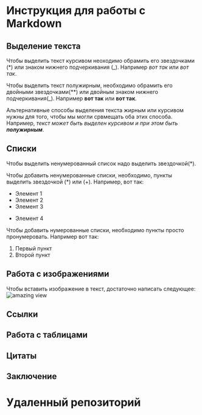 # Инструкция для работы с Markdown

## Выделение текста

Чтобы выделить текст курсивом неоходимо обрамить его звездочками (*) или знаком нижнего подчеркивания (_). Например *вот так* или _вот так_.

Чтобы выделить текст полужирным, необходимо обрамить его двойными звездочками(**) или двойным знаком нижнего подчеркивания(_). Например **вот так** или __вот так__.

Альтернативные способы выделения текста жирным или курсивом нужны для того, чтобы мы могли срвмещать оба этих способа. Например, _текст может быть выделен курсивом и при этом быть **полужирным**_.

## Списки
Чтобы выделить ненумерованный список надо выделить звездочкой(*).

Чтобы добавить ненумерованные списки, необходимо, пункты выделить звездочкой (*) или (+). Например, вот так:
* Элемент 1
* Элемент 2
* Элемент 3
+ Элемент 4

Чтобы добавить нумерованные списки, необходимо пункты просто пронумеровать. Например вот так:
1. Первый пункт
2. Второй пункт

## Работа с изображениями 

Чтобы вставить изображение в текст, достаточно написать следующее:
![amazing view](macos-big-sur-2560x1440-23122.jpg)

## Ссылки

## Работа с таблицами

## Цитаты

## Заключение

# Удаленный репозиторий
